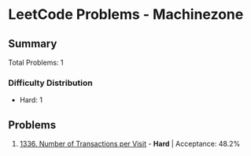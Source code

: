 # LeetCode Problems - Machinezone

## Summary
Total Problems: 1

### Difficulty Distribution

- Hard: 1

## Problems

1. [1336. Number of Transactions per Visit](https://leetcode.com/problems/number-of-transactions-per-visit/) - **Hard** | Acceptance: 48.2%